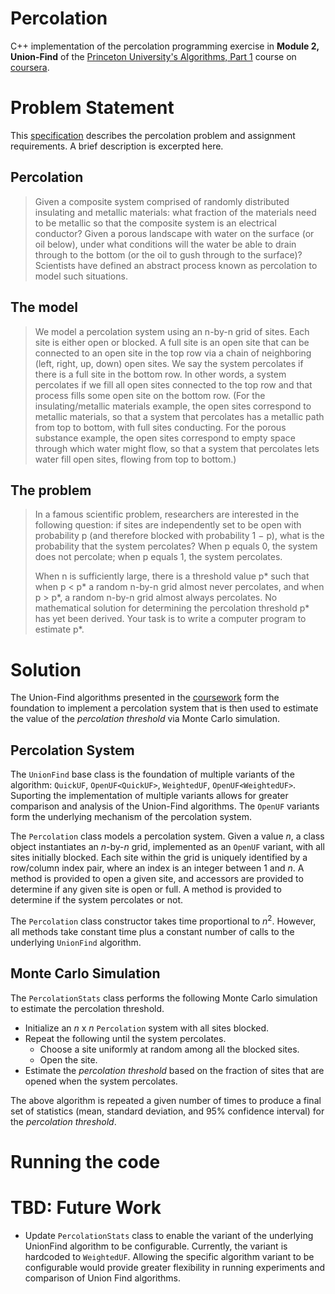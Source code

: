 # Percolation

C++ implementation of the percolation programming exercise in **Module 2, Union-Find** of the [Princeton University's Algorithms, Part 1](https://www.coursera.org/learn/algorithms-part1) course on [coursera](https://www.coursera.org/).

# Problem Statement

This [specification](https://coursera.cs.princeton.edu/algs4/assignments/percolation/specification.php) describes the percolation problem and assignment requirements. A brief description is excerpted here.

## Percolation

> Given a composite system comprised of randomly distributed insulating and metallic materials: what fraction of the materials need to be metallic so that the composite system is an electrical conductor? Given a porous landscape with water on the surface (or oil below), under what conditions will the water be able to drain through to the bottom (or the oil to gush through to the surface)? Scientists have defined an abstract process known as percolation to model such situations.

## The model

> We model a percolation system using an n-by-n grid of sites. Each site is either open or blocked. A full site is an open site that can be connected to an open site in the top row via a chain of neighboring (left, right, up, down) open sites. We say the system percolates if there is a full site in the bottom row. In other words, a system percolates if we fill all open sites connected to the top row and that process fills some open site on the bottom row. (For the insulating/metallic materials example, the open sites correspond to metallic materials, so that a system that percolates has a metallic path from top to bottom, with full sites conducting. For the porous substance example, the open sites correspond to empty space through which water might flow, so that a system that percolates lets water fill open sites, flowing from top to bottom.)

## The problem

> In a famous scientific problem, researchers are interested in the following question: if sites are independently set to be open with probability p (and therefore blocked with probability 1 − p), what is the probability that the system percolates? When p equals 0, the system does not percolate; when p equals 1, the system percolates.
>
> When n is sufficiently large, there is a threshold value p* such that when p < p* a random n-by-n grid almost never percolates, and when p > p*, a random n-by-n grid almost always percolates. No mathematical solution for determining the percolation threshold p* has yet been derived. Your task is to write a computer program to estimate p*.

# Solution

The Union-Find algorithms presented in the [coursework](https://www.coursera.org/learn/algorithms-part1) form the foundation to implement a percolation system that is then used to estimate the value of the *percolation threshold* via Monte Carlo simulation.

## Percolation System

The `UnionFind` base class is the foundation of multiple variants of the algorithm: `QuickUF`, `OpenUF<QuickUF>`, `WeightedUF`, `OpenUF<WeightedUF>`. Suporting the implementation of multiple variants allows for greater comparison and analysis of the Union-Find algorithms. The `OpenUF` variants form the underlying mechanism of the percolation system.

The `Percolation` class models a percolation system. Given a value $`n`$, a class object instantiates an $`n`$-by-$`n`$ grid, implemented as an `OpenUF` variant, with all sites initially blocked. Each site within the grid is uniquely identified by a row/column index pair, where an index is an integer between 1 and $`n`$. A method is provided to open a given site, and accessors are provided to determine if any given site is open or full. A method is provided to determine if the system percolates or not.

The `Percolation` class constructor takes time proportional to $`n^2`$. However, all methods take constant time plus a constant number of calls to the underlying `UnionFind` algorithm.

## Monte Carlo Simulation

The `PercolationStats` class performs the following Monte Carlo simulation to estimate the percolation threshold.

- Initialize an $`n`$ x $`n`$ `Percolation` system with all sites blocked.
- Repeat the following until the system percolates.
    - Choose a site uniformly at random among all the blocked sites.
    - Open the site.
- Estimate the *percolation threshold* based on the fraction of sites that are opened when the system percolates.

The above algorithm is repeated a given number of times to produce a final set of statistics (mean, standard deviation, and 95% confidence interval) for the *percolation threshold*.

# Running the code

# TBD: Future Work

- Update `PercolationStats` class to enable the variant of the underlying UnionFind algorithm to be configurable. Currently, the variant is hardcoded to `WeightedUF`. Allowing the specific algorithm variant to be configurable would provide greater flexibility in running experiments and comparison of Union Find algorithms.

